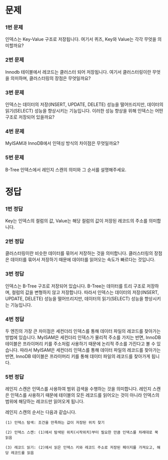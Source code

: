
# 문제

### 1번 문제

인덱스는 Key-Value 구조로 저장됩니다. 여기서 퀴즈, Key와 Value는 각각 무엇을 의미할까요?

### 2번 문제 

Innodb 테이블에서 레코드는 클러스터 되어 저장됩니다. 여기서 클러스터링이란 무엇을 의미하며, 클러스터링의 장점은 무엇일까요? 

### 3번 문제

인덱스는 데이터의 저장(INSERT, UPDATE, DELETE) 성능을 떨어뜨리지만, 데이터의 읽기(SELECT) 성능을 향상시키는 기능입니다. 이러한 성능 향상을 위해 인덱스는 어떤 구조로 저장되어 있을까요?

### 4번 문제

MyISAM과 InnoDB에서 인덱싱 방식의 차이점은 무엇일까요?


### 5번 문제

B-Tree 인덱스에서 레인지 스캔의 의미와 그 순서를 설명해주세요.


# 정답

### 1번 정답

Key는 인덱스의 컬럼의 값, Value는 해당 컬럼의 값이 저장된 레코드의 주소를 의미합니다.


### 2번 정답
클러스터링이란 비슷한 데이터를 묶어서 저장하는 것을 의미합니다. 클러스터링의 장점은 데이터를 묶어서 저장하기 때문에 데이터를 읽어오는 속도가 빠르다는 것입니다.

### 3번 정답

인덱스는 B-Tree 구조로 저장되어 있습니다. B-Tree는 데이터를 트리 구조로 저장하며, 컬럼의 값을 변형하지 않고 저장합니다. 따라서 인덱스는 데이터의 저장(INSERT, UPDATE, DELETE) 성능을 떨어뜨리지만, 데이터의 읽기(SELECT) 성능을 향상시키는 기능입니다.

### 4번 정답

두 엔진의 가장 큰 차이점은 세컨더리 인덱스를 통해 데이터 파일의 레코드를 찾아가는 방법에 있습니다. MyISAM은 세컨더리 인덱스가 물리적 주소를 가지는 반면, InnoDB 테이블은 프라이머리 키를 주소처럼 사용하기 때문에 논리적 주소를 가진다고 볼 수 있습니다. 따라서 MyISAM은 세컨더리 인덱스를 통해 데이터 파일의 레코드를 찾아가는 반면, InnoDB 테이블은 프라이머리 키를 통해 데이터 파일의 레코드를 찾아가게 됩니다. 

### 5번 정답

레인지 스캔은 인덱스를 사용하여 범위 검색을 수행하는 것을 의미합니다. 레인지 스캔은 인덱스를 사용하기 때문에 테이블의 모든 레코드를 읽어오는 것이 아니라 인덱스의 범위에 해당하는 레코드만 읽어오게 됩니다.

레인지 스캔의 순서는 다음과 같습니다.

    (1) 인덱스 탐색: 조건을 만족하는 값이 저장된 위치 찾기

    (2) 인덱스 스캔: (1)에서 탐색된 위치(시작위치)부터 필요한 만큼 인덱스를 차례대로 쭉 읽음

    (3) 레코드 읽기: (2)에서 읽은 인덱스 키와 레코드 주소로 저장된 페이지를 가져오고, 해당 레코드를 읽음


    